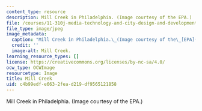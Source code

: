 ```yaml
---
content_type: resource
description: Mill Creek in Philadelphia. (Image courtesy of the EPA.)
file: /courses/11-310j-media-technology-and-city-design-and-development-spring-2002/c4b99edfe6632fead219df9565121858_11-310js02.jpg
file_type: image/jpeg
image_metadata:
  caption: "Mill Creek in Philadelphia.\_(Image courtesy of the\_[EPA](http://www.epa.gov).)"
  credit: ''
  image-alt: Mill Creek.
learning_resource_types: []
license: https://creativecommons.org/licenses/by-nc-sa/4.0/
ocw_type: OCWImage
resourcetype: Image
title: Mill Creek
uid: c4b99edf-e663-2fea-d219-df9565121858
---
```

Mill Creek in Philadelphia. (Image courtesy of the EPA.)